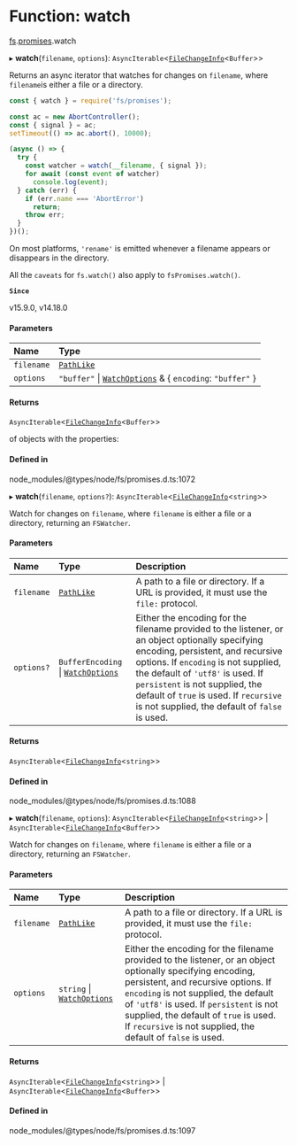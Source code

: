 # Function: watch

[fs](../modules/fs.md).[promises](../modules/fs.promises.md).watch

▸ **watch**(`filename`, `options`): `AsyncIterable`<[`FileChangeInfo`](../interfaces/fs.promises.FileChangeInfo.md)<`Buffer`\>\>

Returns an async iterator that watches for changes on `filename`, where `filename`is either a file or a directory.

```js
const { watch } = require('fs/promises');

const ac = new AbortController();
const { signal } = ac;
setTimeout(() => ac.abort(), 10000);

(async () => {
  try {
    const watcher = watch(__filename, { signal });
    for await (const event of watcher)
      console.log(event);
  } catch (err) {
    if (err.name === 'AbortError')
      return;
    throw err;
  }
})();
```

On most platforms, `'rename'` is emitted whenever a filename appears or
disappears in the directory.

All the `caveats` for `fs.watch()` also apply to `fsPromises.watch()`.

**`Since`**

v15.9.0, v14.18.0

#### Parameters

| Name | Type |
| :------ | :------ |
| `filename` | [`PathLike`](../types/fs.PathLike.md) |
| `options` | ``"buffer"`` \| [`WatchOptions`](../interfaces/fs.WatchOptions.md) & { `encoding`: ``"buffer"``  } |

#### Returns

`AsyncIterable`<[`FileChangeInfo`](../interfaces/fs.promises.FileChangeInfo.md)<`Buffer`\>\>

of objects with the properties:

#### Defined in

node_modules/@types/node/fs/promises.d.ts:1072

▸ **watch**(`filename`, `options?`): `AsyncIterable`<[`FileChangeInfo`](../interfaces/fs.promises.FileChangeInfo.md)<`string`\>\>

Watch for changes on `filename`, where `filename` is either a file or a directory, returning an `FSWatcher`.

#### Parameters

| Name | Type | Description |
| :------ | :------ | :------ |
| `filename` | [`PathLike`](../types/fs.PathLike.md) | A path to a file or directory. If a URL is provided, it must use the `file:` protocol. |
| `options?` | `BufferEncoding` \| [`WatchOptions`](../interfaces/fs.WatchOptions.md) | Either the encoding for the filename provided to the listener, or an object optionally specifying encoding, persistent, and recursive options. If `encoding` is not supplied, the default of `'utf8'` is used. If `persistent` is not supplied, the default of `true` is used. If `recursive` is not supplied, the default of `false` is used. |

#### Returns

`AsyncIterable`<[`FileChangeInfo`](../interfaces/fs.promises.FileChangeInfo.md)<`string`\>\>

#### Defined in

node_modules/@types/node/fs/promises.d.ts:1088

▸ **watch**(`filename`, `options`): `AsyncIterable`<[`FileChangeInfo`](../interfaces/fs.promises.FileChangeInfo.md)<`string`\>\> \| `AsyncIterable`<[`FileChangeInfo`](../interfaces/fs.promises.FileChangeInfo.md)<`Buffer`\>\>

Watch for changes on `filename`, where `filename` is either a file or a directory, returning an `FSWatcher`.

#### Parameters

| Name | Type | Description |
| :------ | :------ | :------ |
| `filename` | [`PathLike`](../types/fs.PathLike.md) | A path to a file or directory. If a URL is provided, it must use the `file:` protocol. |
| `options` | `string` \| [`WatchOptions`](../interfaces/fs.WatchOptions.md) | Either the encoding for the filename provided to the listener, or an object optionally specifying encoding, persistent, and recursive options. If `encoding` is not supplied, the default of `'utf8'` is used. If `persistent` is not supplied, the default of `true` is used. If `recursive` is not supplied, the default of `false` is used. |

#### Returns

`AsyncIterable`<[`FileChangeInfo`](../interfaces/fs.promises.FileChangeInfo.md)<`string`\>\> \| `AsyncIterable`<[`FileChangeInfo`](../interfaces/fs.promises.FileChangeInfo.md)<`Buffer`\>\>

#### Defined in

node_modules/@types/node/fs/promises.d.ts:1097
